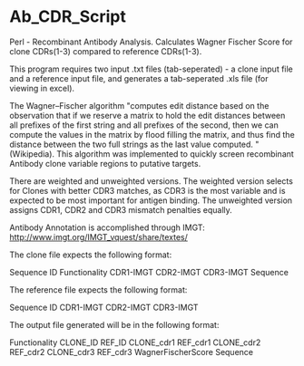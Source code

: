 # Ab_CDR_Script
Perl - Recombinant Antibody Analysis. Calculates Wagner Fischer Score for clone CDRs(1-3) compared to reference CDRs(1-3).

This program requires two input .txt files (tab-seperated) - a clone input file and a reference input file, and generates
a tab-seperated .xls file (for viewing in excel). 

The Wagner–Fischer algorithm "computes edit distance based on the observation that if we reserve a matrix to hold the edit
distances between all prefixes of the first string and all prefixes of the second, then we can compute the values in the 
matrix by flood filling the matrix, and thus find the distance between the two full strings as the last value 
computed. " (Wikipedia). This algorithm was implemented to quickly screen recombinant Antibody clone variable regions to
putative targets.

There are weighted and unweighted versions. The weighted version selects for Clones with better CDR3 matches, as CDR3
is the most variable and is expected to be most important for antigen binding. The unweighted version assigns CDR1, CDR2
and CDR3 mismatch penalties equally.

Antibody Annotation is accomplished through IMGT: http://www.imgt.org/IMGT_vquest/share/textes/

The clone file expects the following format:

Sequence ID   Functionality   CDR1-IMGT   CDR2-IMGT   CDR3-IMGT   Sequence

The reference file expects the following format:

Sequence ID   CDR1-IMGT   CDR2-IMGT   CDR3-IMGT

The output file generated will be in the following format:

Functionality   CLONE_ID   REF_ID   CLONE_cdr1   REF_cdr1   CLONE_cdr2   REF_cdr2   CLONE_cdr3   REF_cdr3   WagnerFischerScore   Sequence

